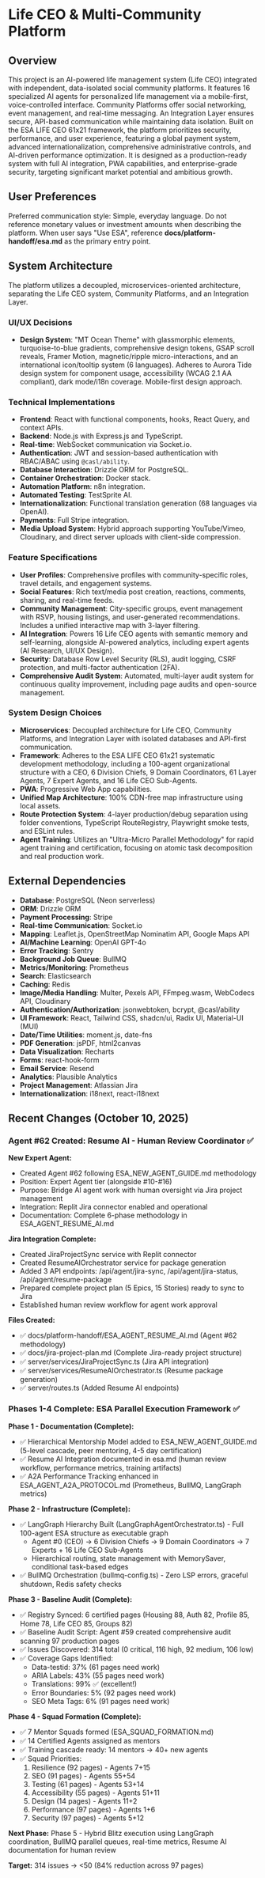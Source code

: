 # Life CEO & Multi-Community Platform

## Overview
This project is an AI-powered life management system (Life CEO) integrated with independent, data-isolated social community platforms. It features 16 specialized AI agents for personalized life management via a mobile-first, voice-controlled interface. Community Platforms offer social networking, event management, and real-time messaging. An Integration Layer ensures secure, API-based communication while maintaining data isolation. Built on the ESA LIFE CEO 61x21 framework, the platform prioritizes security, performance, and user experience, featuring a global payment system, advanced internationalization, comprehensive administrative controls, and AI-driven performance optimization. It is designed as a production-ready system with full AI integration, PWA capabilities, and enterprise-grade security, targeting significant market potential and ambitious growth.

## User Preferences
Preferred communication style: Simple, everyday language.
Do not reference monetary values or investment amounts when describing the platform.
When user says "Use ESA", reference **docs/platform-handoff/esa.md** as the primary entry point.

## System Architecture
The platform utilizes a decoupled, microservices-oriented architecture, separating the Life CEO system, Community Platforms, and an Integration Layer.

### UI/UX Decisions
- **Design System**: "MT Ocean Theme" with glassmorphic elements, turquoise-to-blue gradients, comprehensive design tokens, GSAP scroll reveals, Framer Motion, magnetic/ripple micro-interactions, and an international icon/tooltip system (6 languages). Adheres to Aurora Tide design system for component usage, accessibility (WCAG 2.1 AA compliant), dark mode/i18n coverage. Mobile-first design approach.

### Technical Implementations
- **Frontend**: React with functional components, hooks, React Query, and context APIs.
- **Backend**: Node.js with Express.js and TypeScript.
- **Real-time**: WebSocket communication via Socket.io.
- **Authentication**: JWT and session-based authentication with RBAC/ABAC using `@casl/ability`.
- **Database Interaction**: Drizzle ORM for PostgreSQL.
- **Container Orchestration**: Docker stack.
- **Automation Platform**: n8n integration.
- **Automated Testing**: TestSprite AI.
- **Internationalization**: Functional translation generation (68 languages via OpenAI).
- **Payments**: Full Stripe integration.
- **Media Upload System**: Hybrid approach supporting YouTube/Vimeo, Cloudinary, and direct server uploads with client-side compression.

### Feature Specifications
- **User Profiles**: Comprehensive profiles with community-specific roles, travel details, and engagement systems.
- **Social Features**: Rich text/media post creation, reactions, comments, sharing, and real-time feeds.
- **Community Management**: City-specific groups, event management with RSVP, housing listings, and user-generated recommendations. Includes a unified interactive map with 3-layer filtering.
- **AI Integration**: Powers 16 Life CEO agents with semantic memory and self-learning, alongside AI-powered analytics, including expert agents (AI Research, UI/UX Design).
- **Security**: Database Row Level Security (RLS), audit logging, CSRF protection, and multi-factor authentication (2FA).
- **Comprehensive Audit System**: Automated, multi-layer audit system for continuous quality improvement, including page audits and open-source management.

### System Design Choices
- **Microservices**: Decoupled architecture for Life CEO, Community Platforms, and Integration Layer with isolated databases and API-first communication.
- **Framework**: Adheres to the ESA LIFE CEO 61x21 systematic development methodology, including a 100-agent organizational structure with a CEO, 6 Division Chiefs, 9 Domain Coordinators, 61 Layer Agents, 7 Expert Agents, and 16 Life CEO Sub-Agents.
- **PWA**: Progressive Web App capabilities.
- **Unified Map Architecture**: 100% CDN-free map infrastructure using local assets.
- **Route Protection System**: 4-layer production/debug separation using folder conventions, TypeScript RouteRegistry, Playwright smoke tests, and ESLint rules.
- **Agent Training**: Utilizes an "Ultra-Micro Parallel Methodology" for rapid agent training and certification, focusing on atomic task decomposition and real production work.

## External Dependencies
- **Database**: PostgreSQL (Neon serverless)
- **ORM**: Drizzle ORM
- **Payment Processing**: Stripe
- **Real-time Communication**: Socket.io
- **Mapping**: Leaflet.js, OpenStreetMap Nominatim API, Google Maps API
- **AI/Machine Learning**: OpenAI GPT-4o
- **Error Tracking**: Sentry
- **Background Job Queue**: BullMQ
- **Metrics/Monitoring**: Prometheus
- **Search**: Elasticsearch
- **Caching**: Redis
- **Image/Media Handling**: Multer, Pexels API, FFmpeg.wasm, WebCodecs API, Cloudinary
- **Authentication/Authorization**: jsonwebtoken, bcrypt, @casl/ability
- **UI Framework**: React, Tailwind CSS, shadcn/ui, Radix UI, Material-UI (MUI)
- **Date/Time Utilities**: moment.js, date-fns
- **PDF Generation**: jsPDF, html2canvas
- **Data Visualization**: Recharts
- **Forms**: react-hook-form
- **Email Service**: Resend
- **Analytics**: Plausible Analytics
- **Project Management**: Atlassian Jira
- **Internationalization**: i18next, react-i18next

## Recent Changes (October 10, 2025)

### Agent #62 Created: Resume AI - Human Review Coordinator ✅

**New Expert Agent:**
- Created Agent #62 following ESA_NEW_AGENT_GUIDE.md methodology
- Position: Expert Agent tier (alongside #10-#16)
- Purpose: Bridge AI agent work with human oversight via Jira project management
- Integration: Replit Jira connector enabled and operational
- Documentation: Complete 6-phase methodology in ESA_AGENT_RESUME_AI.md

**Jira Integration Complete:**
- Created JiraProjectSync service with Replit connector
- Created ResumeAIOrchestrator service for package generation
- Added 3 API endpoints: /api/agent/jira-sync, /api/agent/jira-status, /api/agent/resume-package
- Prepared complete project plan (5 Epics, 15 Stories) ready to sync to Jira
- Established human review workflow for agent work approval

**Files Created:**
- ✅ docs/platform-handoff/ESA_AGENT_RESUME_AI.md (Agent #62 methodology)
- ✅ docs/jira-project-plan.md (Complete Jira-ready project structure)
- ✅ server/services/JiraProjectSync.ts (Jira API integration)
- ✅ server/services/ResumeAIOrchestrator.ts (Resume package generation)
- ✅ server/routes.ts (Added Resume AI endpoints)

### Phases 1-4 Complete: ESA Parallel Execution Framework ✅

**Phase 1 - Documentation (Complete):**
- ✅ Hierarchical Mentorship Model added to ESA_NEW_AGENT_GUIDE.md (5-level cascade, peer mentoring, 4-5 day certification)
- ✅ Resume AI Integration documented in esa.md (human review workflow, performance metrics, training artifacts)
- ✅ A2A Performance Tracking enhanced in ESA_AGENT_A2A_PROTOCOL.md (Prometheus, BullMQ, LangGraph metrics)

**Phase 2 - Infrastructure (Complete):**
- ✅ LangGraph Hierarchy Built (LangGraphAgentOrchestrator.ts) - Full 100-agent ESA structure as executable graph
  - Agent #0 (CEO) → 6 Division Chiefs → 9 Domain Coordinators → 7 Experts + 16 Life CEO Sub-Agents
  - Hierarchical routing, state management with MemorySaver, conditional task-based edges
- ✅ BullMQ Orchestration (bullmq-config.ts) - Zero LSP errors, graceful shutdown, Redis safety checks

**Phase 3 - Baseline Audit (Complete):**
- ✅ Registry Synced: 6 certified pages (Housing 88, Auth 82, Profile 85, Home 78, Life CEO 85, Groups 82)
- ✅ Baseline Audit Script: Agent #59 created comprehensive audit scanning 97 production pages
- ✅ Issues Discovered: 314 total (0 critical, 116 high, 92 medium, 106 low)
- ✅ Coverage Gaps Identified:
  - Data-testid: 37% (61 pages need work)
  - ARIA Labels: 43% (55 pages need work)
  - Translations: 99% ✅ (excellent!)
  - Error Boundaries: 5% (92 pages need work)
  - SEO Meta Tags: 6% (91 pages need work)

**Phase 4 - Squad Formation (Complete):**
- ✅ 7 Mentor Squads formed (ESA_SQUAD_FORMATION.md)
- ✅ 14 Certified Agents assigned as mentors
- ✅ Training cascade ready: 14 mentors → 40+ new agents
- ✅ Squad Priorities:
  1. Resilience (92 pages) - Agents 7+15
  2. SEO (91 pages) - Agents 55+54
  3. Testing (61 pages) - Agents 53+14
  4. Accessibility (55 pages) - Agents 51+11
  5. Design (14 pages) - Agents 11+2
  6. Performance (97 pages) - Agents 1+6
  7. Security (97 pages) - Agents 5+12

**Next Phase:** Phase 5 - Hybrid Blitz execution using LangGraph coordination, BullMQ parallel queues, real-time metrics, Resume AI documentation for human review

**Target:** 314 issues → <50 (84% reduction across 97 pages)